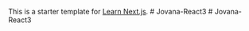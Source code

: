 This is a starter template for [Learn Next.js](https://nextjs.org/learn).
#   J o v a n a - R e a c t 3  
 #   J o v a n a - R e a c t 3  
 